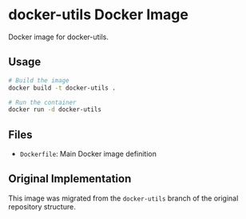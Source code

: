 # docker-utils Docker Image

Docker image for docker-utils.

## Usage

```bash
# Build the image
docker build -t docker-utils .

# Run the container
docker run -d docker-utils
```

## Files

- `Dockerfile`: Main Docker image definition



## Original Implementation

This image was migrated from the `docker-utils` branch of the original repository structure.

